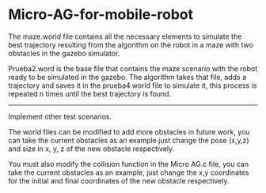 # Micro-AG-for-mobile-robot

The maze.world file contains all the necessary elements to simulate the best trajectory resulting from the algorithm on the robot in a maze with two obstacles
in the gazebo simulator.

Prueba2.word is the base file that contains the maze scenario with the robot ready to be simulated in the gazebo.
The algorithm takes that file, adds a trajectory and saves it in the prueba4.world file to simulate it, this process is repeated n times until the best trajectory is found.
 
-------------------------------------------------------------------------------------------------------------------------------------------------------------
Implement other test scenarios.

The world files can be modified to add more obstacles in future work, you can take the current obstacles as an example just change the pose (x,y,z)
and size in x, y, z of the new obstacle respectively.

You must also modify the collision function in the Micro AG.c file, you can take the current obstacles as an example, just change the x,y coordinates
for the initial and final coordinates of the new obstacle respectively.
